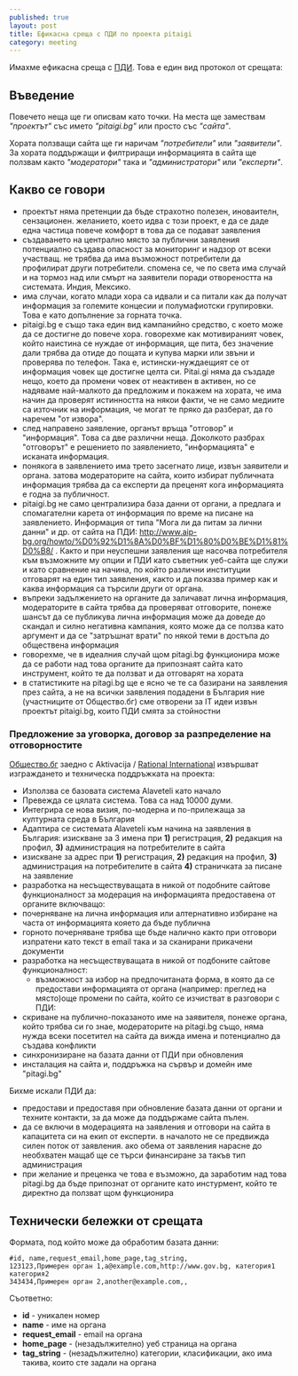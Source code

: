 ```yaml
---
published: true
layout: post
title: Ефикасна среща с ПДИ по проекта pitaigi
category: meeting
---
```


Имахме ефикасна среща с [ПДИ](http://www.aip-bg.org/). Това е един вид протокол от срещата:

## Въведение 

Повечето неща ще ги описвам като точки. На места ще замествам _"проектът"_ със името _"pitaigi.bg"_ или просто със _"сайта"_.

Хората ползващи сайта ще ги наричам _"потребители"_ или _"заявители"_. За хората поддържащи и филтриращи информацията в сайта ще ползвам както _"модератори"_ така и _"администратори"_ или _"експерти"_.

## Какво се говори

 - проектът няма претенции да бъде страхотно полезен, иноваителн, сензационен. желанието, което идва с този проект, е да се даде една частица повече комфорт в това да се подават заявления
 - създаването на централно място за публични заявления потенциално създава опасност за мониторинг и надзор от всеки участващ. не трябва да има възможност потребители да профилират други потребители. спомена се, че по света има случай и на тормоз над или смърт на заявители поради отвореността на системата. Индия, Мексико.
 - има случаи, когато млади хора са идвали и са питали как да получат информация за големите концесии и полумафиотски групировки. Това е като допълнение за горната точка.
 - pitaigi.bg е също така един вид кампанийно средство, с което може да се достигне до повече хора. говорехме как мотивираният човек, който наистина се нуждае от информация, ще пита, без значение дали трябва да отиде до пощата и купува марки или звъни и проверява по телефон. Така е, истински-нуждаещият се от информация човек ще достигне целта си. Pitai.gi няма да създаде нещо, което да промени човек от неактивен в активен, но се надяваме най-малкото да предложим и покажем на хората, че има начин да проверят истинността на някои факти, че не само медиите са източник на информация, че могат те пряко да разберат, да го наречем "от извора".
 - след направено заявление, органът връща "отговор" и "информация". Това са две различни неща. Доколкото разбрах "отговорът" е решението по заявлението, "информацията" е исканата информация.
 - понякога в заявлението има трето засегнато лице, извън заявители и органа. затова модераторите на сайта, които избират публичната информация трябва да са експерти да преценят кога информацията е годна за публичност.
 - pitaigi.bg не само централизира база данни от органи, а предлага и спомагателни карета от информация по време на писане на заявлението. Информация от типа "Мога ли да питам за лични данни" и др. от сайта на ПДИ: http://www.aip-bg.org/howto/%D0%92%D1%8A%D0%BF%D1%80%D0%BE%D1%81%D0%B8/ . Както и при неуспешни заявления ще насочва потребителя към възможните му опции и ПДИ като съветник
уеб-сайта ще служи и като сравнение на начина, по който различни институции отговарят на един тип заявления, както и да показва пример как и каква информация са търсили други от органа.
 - въпреки задължението на органите да заличават лична информация, модераторите в сайта трябва да проверяват отговорите, понеже шансът да се публикува лична информация може да доведе до скандал и силно негативна кампания, която може да се ползва като аргумент и да се "затръшнат врати" по някой теми в достъпа до обществена информация
 - говорехме, че в идеалния случай щом pitagi.bg функционира може да се работи над това органите да припознаят сайта като инструмент, който те да ползват и да отговарят на хората
 - в статистиките на pitagi.bg ще е ясно че те са базирани на заявления през сайта, а не на всички заявления подадени в България
ние (участниците от Общество.бг) сме отворени за IT идеи извън проектът pitaigi.bg, които ПДИ смята за стойностни

### Предложение за уговорка, договор за разпределение на отговорностите

[Общество.бг](http://www.obshtestvo.bg/) заедно с Aktivacija / [Rational International](http://rationalinternational.net/ ) извършват изграждането и техническа поддръжката на проекта:

 - Използва се базовата система Alaveteli като начало
 - Превежда се цялата система. Това са над 10000 думи.
 - Интегрира се нова визия, по-модерна и по-прилежаща за културната среда в България
 - Адаптира се системата Alaveteli към начина на заявления в България:
изискване за 3 имена при **1)** регистрация, **2)** редакция на профил, **3)** администрация на потребителите в сайта
 - изискване за адрес при **1)** регистрация, **2)** редакция на профил, **3)** администрация на потребителите в сайта **4)** страничката за писане на заявление
 - разработка на несъществуващата в никой от подобните сайтове функционалност за модерация на информацията предоставена от органите включващо:
  - почерняване на лична информация или алтернативно избиране на часта от информацията кояето да бъде публична
  - горното почерняване трябва ще бъде налично както при отговори изпратени като текст в email така и за сканирани прикачени документи
  - разработка на несъществуващата в никой от подбоните сайтове функционалност:
    - възможност за избор на предпочитаната форма, в която да се предостави информацията от органа (например: преглед на място)още промени по сайта, който се изчистват в разговори с ПДИ:
  - скриване на публично-показаното име на заявителя, понеже органа, който трябва си го знае, модераторите на pitagi.bg също, няма нужда всеки посетител на сайта да вижда имена и потенциално да създава конфликти
  - синхронизиране на базата данни от ПДИ при обновления
  - инсталация на сайта и, поддръжка на сървър и домейн име "pitagi.bg"

Бихме искали ПДИ да:

 - предостави и предоставя при обновление базата данни от органи и техните контакти, за да може да поддържаме сайта пълен.
 - да се включи в модерацията на заявления и отговори на сайта в капацитета си на екип от експерти. в началото не се предвижда силен поток от заявления. ако обема от заявления нарасне до необхватен мащаб ще се търси финансиране за такъв тип администрация
 - при желание и преценка че това е възможно, да заработим над това pitagi.bg да бъде припознат от органите като инстурмент, който те директно да ползват щом функционира

## Технически бележки от срещата

Формата, под който може да обработим базата данни:

```
#id, name,request_email,home_page,tag_string, 
123123,Примерен орган 1,a@example.com,http://www.gov.bg, категория1 категория2
343434,Примерен орган 2,another@example.com,,
```

Съответно:

 - **id** - уникален номер
 - **name** - име на органа
 - **request_email** - email на органа
 - **home_page** - (незадължително) уеб страница на органа
 - **tag_string** - (незадължително) категории, класификации, ако има такива, които сте задали на органа